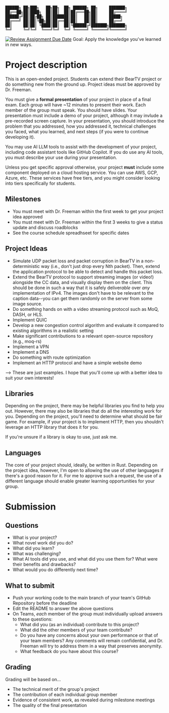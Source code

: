 ```
██████╗ ██╗███╗   ██╗██╗  ██╗ ██████╗ ██╗     ███████╗
██╔══██╗██║████╗  ██║██║  ██║██╔═══██╗██║     ██╔════╝
██████╔╝██║██╔██╗ ██║███████║██║   ██║██║     █████╗  
██╔═══╝ ██║██║╚██╗██║██╔══██║██║   ██║██║     ██╔══╝  
██║     ██║██║ ╚████║██║  ██║╚██████╔╝███████╗███████╗
╚═╝     ╚═╝╚═╝  ╚═══╝╚═╝  ╚═╝ ╚═════╝ ╚══════╝╚══════╝
```

[![Review Assignment Due Date](https://classroom.github.com/assets/deadline-readme-button-22041afd0340ce965d47ae6ef1cefeee28c7c493a6346c4f15d667ab976d596c.svg)](https://classroom.github.com/a/6FRwiRqU)
Goal: Apply the knowledge you've learned in new ways.

# Project description
This is an open-ended project. Students can extend their BearTV project or do something new from the ground up. Project ideas must be approved by Dr. Freeman.

You must give a **formal presentation** of your project in place of a final exam. Each group will have ~12 minutes to present their work. Each member of the group must speak. You should have slides. Your presentation must include a demo of your project, although it may invlude a pre-recorded screen capture. In your presentation, you should introduce the problem that you addressed, how you addressed it, technical challenges you faced, what you learned, and next steps (if you were to continue developing it).

You may use AI LLM tools to assist with the development of your project, including code assistant tools like GitHub Copilot. If you do use any AI tools, you must describe your use during your presentation.

Unless you get specific approval otherwise, your project **must** include some component deployed on a cloud hosting service. You can use AWS, GCP, Azure, etc. These services have free tiers, and you might consider looking into tiers specifically for students.

## Milestones
- You must meet with Dr. Freeman within the first week to get your project idea approved
- You must meet with Dr. Freeman within the first 3 weeks to give a status update and discuss roadblocks
- See the course schedule spreadhseet for specific dates

## Project Ideas
- Simulate UDP packet loss and packet corruption in BearTV in a non-deterministic way (i.e., don't just drop every Nth packet). Then, extend the application protocol to be able to detect and handle this packet loss.
- Extend the BearTV protocol to support streaming images (or video!) alongside the CC data, and visually display them on the client. This should be done in such a way that it is safely deliver*able* over *any* implementation of IPv4. The images don't have to be relevant to the caption data--you can get them randomly on the server from some image source.
- Do something hands on with a video streaming protocol such as MoQ, DASH, or HLS.
- Implement QUIC
- Develop a new congestion control algorithm and evaluate it compared to existing algorithms in a realistic setting
- Make significant contributions to a relevant open-source repository (e.g., moq-rs)
- Implement a VPN
- Implement a DNS
- Do something with route optimization
- Implement an HTTP protocol and have a simple website demo

--> These are just examples. I hope that you'll come up with a better idea to suit your own interests!

## Libraries

Depending on the project, there may be helpful libraries you find to help you out. However, there may also be libraries that do all the interesting work for you. Depending on the project, you'll need to determine what should be fair game. For example, if your project is to implement HTTP, then you shouldn't leverage an HTTP library that does it for you.

If you're unsure if a library is okay to use, just ask me.

## Languages

The core of your project should, ideally, be written in Rust. Depending on the project idea, however, I'm open to allowing the use of other languages if there's a good reason for it. For me to approve such a request, the use of a different language should enable greater learning opportunities for your group.

# Submission

## Questions
- What is your project?
- What novel work did you do?
- What did you learn?
- What was challenging?
- What AI tools did you use, and what did you use them for? What were their benefits and drawbacks?
- What would you do differently next time?

## What to submit
- Push your working code to the main branch of your team's GitHub Repository before the deadline
- Edit the README to answer the above questions
- On Teams, *each* member of the group must individually upload answers to these questions:
	- What did you (as an individual) contribute to this project?
	- What did the other members of your team contribute?
	- Do you have any concerns about your own performance or that of your team members? Any comments will remain confidential, and Dr. Freeman will try to address them in a way that preserves anonymity.
	- What feedback do you have about this course?

## Grading

Grading will be based on...
- The technical merit of the group's project
- The contribution of each individual group member
- Evidence of consistent work, as revealed during milestone meetings
- The quality of the final presentation
